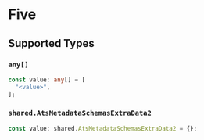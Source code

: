 # Five


## Supported Types

### `any[]`

```typescript
const value: any[] = [
  "<value>",
];
```

### `shared.AtsMetadataSchemasExtraData2`

```typescript
const value: shared.AtsMetadataSchemasExtraData2 = {};
```

